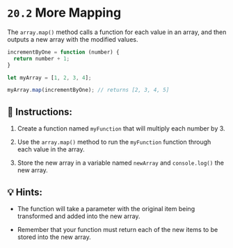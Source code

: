# `20.2` More Mapping

The `array.map()` method calls a function for each value in an array, and then outputs a new array with the modified values. 

```js
incrementByOne = function (number) {
  return number + 1; 
}

let myArray = [1, 2, 3, 4];

myArray.map(incrementByOne); // returns [2, 3, 4, 5]
```

## 📝 Instructions:

1. Create a function named `myFunction` that will multiply each number by 3. 

2. Use the `array.map()` method to run the `myFunction` function through each value in the array. 

3. Store the new array in a variable named `newArray` and `console.log()` the new array. 

## 💡 Hints:

+ The function will take a parameter with the original item being transformed and added into the new array.

+ Remember that your function must return each of the new items to be stored into the new array.

